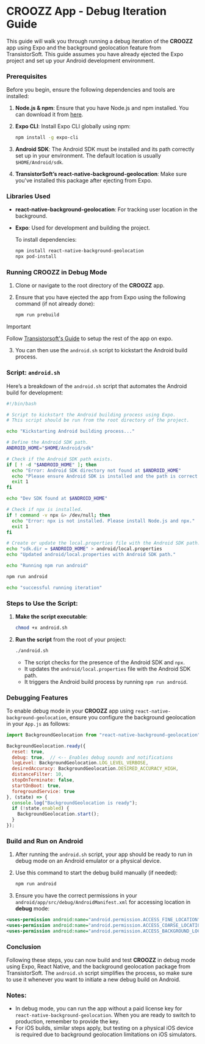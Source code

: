 # CROOZZ App - Debug Iteration Guide

This guide will walk you through running a debug iteration of the **CROOZZ** app using Expo and the background geolocation feature from TransistorSoft. This guide assumes you have already ejected the Expo project and set up your Android development environment.

### Prerequisites

Before you begin, ensure the following dependencies and tools are installed:

1. **Node.js & npm**: Ensure that you have Node.js and npm installed. You can download it from [here](https://nodejs.org/en/).
2. **Expo CLI**: Install Expo CLI globally using npm:

   ```bash
   npm install -g expo-cli
   ```
   
3. **Android SDK**: The Android SDK must be installed and its path correctly set up in your environment. The default location is usually `$HOME/Android/sdk`.
4. **TransistorSoft’s react-native-background-geolocation**: Make sure you've installed this package after ejecting from Expo.

### Libraries Used

- **react-native-background-geolocation**: For tracking user location in the background.
- **Expo**: Used for development and building the project.

  To install dependencies:

  ```bash
  npm install react-native-background-geolocation
  npx pod-install
  ```

### Running CROOZZ in Debug Mode

1. Clone or navigate to the root directory of the **CROOZZ** app.
2. Ensure that you have ejected the app from Expo using the following command (if not already done):

   ```bash
   npm run prebuild
   ```

> [!IMPORTANT]
> Follow [Transistorsoft's Guide](https://github.com/transistorsoft/react-native-background-geolocation/blob/master/help/INSTALL-EXPO.md) to setup the rest of the app on expo.

3. You can then use the `android.sh` script to kickstart the Android build process.

### Script: `android.sh`

Here’s a breakdown of the `android.sh` script that automates the Android build for development:

```bash
#!/bin/bash

# Script to kickstart the Android building process using Expo.
# This script should be run from the root directory of the project.

echo "Kickstarting Android building process..."

# Define the Android SDK path.
ANDROID_HOME="$HOME/Android/sdk"

# Check if the Android SDK path exists.
if [ ! -d "$ANDROID_HOME" ]; then
  echo "Error: Android SDK directory not found at $ANDROID_HOME"
  echo "Please ensure Android SDK is installed and the path is correct."
  exit 1
fi

echo "Dev SDK found at $ANDROID_HOME"

# Check if npx is installed.
if ! command -v npx &> /dev/null; then
  echo "Error: npx is not installed. Please install Node.js and npx."
  exit 1
fi

# Create or update the local.properties file with the Android SDK path.
echo "sdk.dir = $ANDROID_HOME" > android/local.properties
echo "Updated android/local.properties with Android SDK path."

echo "Running npm run android"

npm run android

echo "successful running iteration"
```

### Steps to Use the Script:

1. **Make the script executable**:

   ```bash
   chmod +x android.sh
   ```
2. **Run the script** from the root of your project:

   ```bash
   ./android.sh
   ```

   - The script checks for the presence of the Android SDK and `npx`.
   - It updates the `android/local.properties` file with the Android SDK path.
   - It triggers the Android build process by running `npm run android`.

### Debugging Features

To enable debug mode in your **CROOZZ** app using `react-native-background-geolocation`, ensure you configure the background geolocation in your `App.js` as follows:

```js
import BackgroundGeolocation from "react-native-background-geolocation";

BackgroundGeolocation.ready({
  reset: true,
  debug: true,  // <-- Enables debug sounds and notifications
  logLevel: BackgroundGeolocation.LOG_LEVEL_VERBOSE,
  desiredAccuracy: BackgroundGeolocation.DESIRED_ACCURACY_HIGH,
  distanceFilter: 10,
  stopOnTerminate: false,
  startOnBoot: true,
  foregroundService: true
}, (state) => {
  console.log("BackgroundGeolocation is ready");
  if (!state.enabled) {
    BackgroundGeolocation.start();
  }
});
```

### Build and Run on Android

1. After running the `android.sh` script, your app should be ready to run in debug mode on an Android emulator or a physical device.
2. Use this command to start the debug build manually (if needed):

   ```bash
   npm run android
   ```
3. Ensure you have the correct permissions in your `android/app/src/debug/AndroidManifest.xml` for accessing location in **debug** mode:

```xml
<uses-permission android:name="android.permission.ACCESS_FINE_LOCATION" />
<uses-permission android:name="android.permission.ACCESS_COARSE_LOCATION" />
<uses-permission android:name="android.permission.ACCESS_BACKGROUND_LOCATION" />
```

### Conclusion

Following these steps, you can now build and test **CROOZZ** in debug mode using Expo, React Native, and the background geolocation package from TransistorSoft. The `android.sh` script simplifies the process, so make sure to use it whenever you want to initiate a new debug build on Android.

### Notes:

- In debug mode, you can run the app without a paid license key for `react-native-background-geolocation`. When you are ready to switch to production, remember to provide the key.
- For iOS builds, similar steps apply, but testing on a physical iOS device is required due to background geolocation limitations on iOS simulators.
